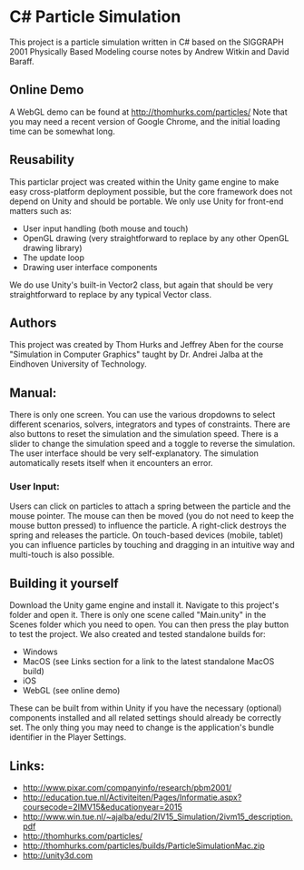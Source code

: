 # C\# Particle Simulation
This project is a particle simulation written in C\# based on the SIGGRAPH 2001 Physically Based Modeling course notes by Andrew Witkin and David Baraff.

## Online Demo
A WebGL demo can be found at http://thomhurks.com/particles/
Note that you may need a recent version of Google Chrome, and the initial loading time can be somewhat long.

## Reusability
This particlar project was created within the Unity game engine to make easy cross-platform deployment possible, but the core framework does not depend on Unity and should be portable. We only use Unity for front-end matters such as:
* User input handling (both mouse and touch)
* OpenGL drawing (very straightforward to replace by any other OpenGL drawing library)
* The update loop
* Drawing user interface components

We do use Unity's built-in Vector2 class, but again that should be very straightforward to replace by any typical Vector class.

## Authors
This project was created by Thom Hurks and Jeffrey Aben for the course "Simulation in Computer Graphics" taught by Dr. Andrei Jalba at the Eindhoven University of Technology.

## Manual:
There is only one screen. You can use the various dropdowns to select different scenarios, solvers, integrators and types of constraints. There are also buttons to reset the simulation and the simulation speed. There is a slider to change the simulation speed and a toggle to reverse the simulation. The user interface should be very self-explanatory.
The simulation automatically resets itself when it encounters an error.
### User Input:
Users can click on particles to attach a spring between the particle and the mouse pointer. The mouse can then be moved (you do not need to keep the mouse button pressed) to influence the particle. A right-click destroys the spring and releases the particle.
On touch-based devices (mobile, tablet) you can influence particles by touching and dragging in an intuitive way and multi-touch is also possible.

## Building it yourself
Download the Unity game engine and install it. Navigate to this project's folder and open it. There is only one scene called "Main.unity" in the Scenes folder which you need to open. You can then press the play button to test the project.
We also created and tested standalone builds for:
* Windows
* MacOS (see Links section for a link to the latest standalone MacOS build)
* iOS
* WebGL (see online demo)

These can be built from within Unity if you have the necessary (optional) components installed and all related settings should already be correctly set. The only thing you may need to change is the application's bundle identifier in the Player Settings.

## Links:
* http://www.pixar.com/companyinfo/research/pbm2001/
* http://education.tue.nl/Activiteiten/Pages/Informatie.aspx?coursecode=2IMV15&educationyear=2015
* http://www.win.tue.nl/~ajalba/edu/2IV15_Simulation/2ivm15_description.pdf
* http://thomhurks.com/particles/
* http://thomhurks.com/particles/builds/ParticleSimulationMac.zip
* http://unity3d.com

